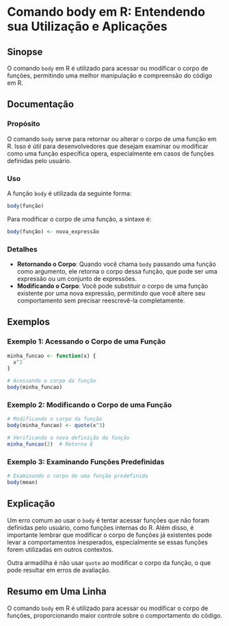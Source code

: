 <!--
Meta Description: # Comando body em R: Entendendo sua Utilização e Aplicações ## Sinopse O comando `body` em R é utilizado para acessar ou modificar o corpo de funções,...
Meta Keywords: função, corpo, body, uma, funções
-->

# Comando body em R: Entendendo sua Utilização e Aplicações

## Sinopse
O comando `body` em R é utilizado para acessar ou modificar o corpo de funções, permitindo uma melhor manipulação e compreensão do código em R.

## Documentação
### Propósito
O comando `body` serve para retornar ou alterar o corpo de uma função em R. Isso é útil para desenvolvedores que desejam examinar ou modificar como uma função específica opera, especialmente em casos de funções definidas pelo usuário.

### Uso
A função `body` é utilizada da seguinte forma:

```R
body(função)
```

Para modificar o corpo de uma função, a sintaxe é:

```R
body(função) <- nova_expressão
```

### Detalhes
- **Retornando o Corpo**: Quando você chama `body` passando uma função como argumento, ele retorna o corpo dessa função, que pode ser uma expressão ou um conjunto de expressões.
- **Modificando o Corpo**: Você pode substituir o corpo de uma função existente por uma nova expressão, permitindo que você altere seu comportamento sem precisar reescrevê-la completamente.

## Exemplos
### Exemplo 1: Acessando o Corpo de uma Função
```R
minha_funcao <- function(x) {
  x^2
}

# Acessando o corpo da função
body(minha_funcao)
```

### Exemplo 2: Modificando o Corpo de uma Função
```R
# Modificando o corpo da função
body(minha_funcao) <- quote(x^3)

# Verificando a nova definição da função
minha_funcao(2)  # Retorna 8
```

### Exemplo 3: Examinando Funções Predefinidas
```R
# Examinando o corpo de uma função predefinida
body(mean)
```

## Explicação
Um erro comum ao usar o `body` é tentar acessar funções que não foram definidas pelo usuário, como funções internas do R. Além disso, é importante lembrar que modificar o corpo de funções já existentes pode levar a comportamentos inesperados, especialmente se essas funções forem utilizadas em outros contextos.

Outra armadilha é não usar `quote` ao modificar o corpo da função, o que pode resultar em erros de avaliação.

## Resumo em Uma Linha
O comando `body` em R é utilizado para acessar ou modificar o corpo de funções, proporcionando maior controle sobre o comportamento do código.